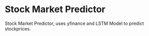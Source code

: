 # Stock Market Predictor
Stock Market Predictor, uses yfinance and LSTM Model to predict stockprices.
